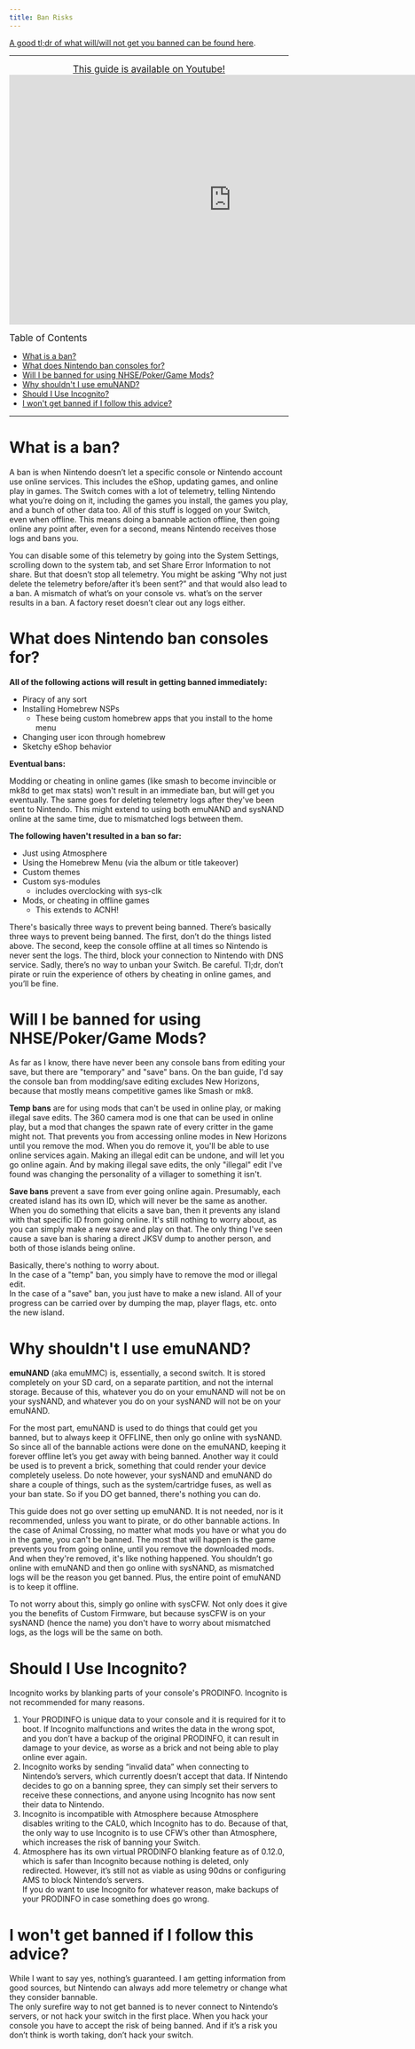 ```yaml
---
title: Ban Risks
---
```


[A good tl;dr of what will/will not get you banned can be found here](https://nx.eiphax.tech/ban). 

---

<p align="center">
<big><a href="https://www.youtube.com/watch?v=8Kc-TI1_Xxc">This guide is available on Youtube!</a></big> <iframe id="ytplayer" type="text/html" width="800" height="450"
src="https://www.youtube.com/embed/8Kc-TI1_Xxc"
frameborder="0" allowfullscreen></iframe>
</p>

<big>Table of Contents</big>

- [What is a ban?](#what-is-a-ban)
- [What does Nintendo ban consoles for?](#what-does-nintendo-ban-consoles-for)
- [Will I be banned for using NHSE/Poker/Game Mods?](#will-i-be-banned-for-using-nhsepokergame-mods)
- [Why shouldn't I use emuNAND?](#why-shouldnt-i-use-emunand)
- [Should I Use Incognito?](#should-i-use-incognito)
- [I won't get banned if I follow this advice?](#i-wont-get-banned-if-i-follow-this-advice)

---

# What is a ban?

A ban is when Nintendo doesn’t let a specific console or Nintendo account use online services. This includes the eShop, updating games, and online play in games. The Switch comes with a lot of telemetry, telling Nintendo what you’re doing on it, including the games you install, the games you play, and a bunch of other data too. All of this stuff is logged on your Switch, even when offline. This means doing a bannable action offline, then going online any point after, even for a second, means Nintendo receives those logs and bans you.

You can disable some of this telemetry by going into the System Settings, scrolling down to the system tab, and set Share Error Information to not share. But that doesn’t stop all telemetry. You might be asking “Why not just delete the telemetry before/after it’s been sent?” and that would also lead to a ban. A mismatch of what’s on your console vs. what’s on the server results in a ban. A factory reset doesn’t clear out any logs either.

# What does Nintendo ban consoles for?

**All of the following actions will result in getting banned immediately:**
- Piracy of any sort
- Installing Homebrew NSPs
  - These being custom homebrew apps that you install to the home menu
- Changing user icon through homebrew
- Sketchy eShop behavior

**Eventual bans:**

Modding or cheating in online games (like smash to become invincible or mk8d to get max stats) won't result in an immediate ban, but will get you eventually. The same goes for deleting telemetry logs after they've been sent to Nintendo. This might extend to using both emuNAND and sysNAND online at the same time, due to mismatched logs between them.

**The following haven't resulted in a ban so far:**
- Just using Atmosphere
- Using the Homebrew Menu (via the album or title takeover)
- Custom themes
- Custom sys-modules
  - includes overclocking with sys-clk
- Mods, or cheating in offline games 
  - This extends to ACNH!

There's basically three ways to prevent being banned. There’s basically three ways to prevent being banned. The first, don’t do the things listed above. The second, keep the console offline at all times so Nintendo is never sent the logs. The third, block your connection to Nintendo with DNS service. Sadly, there’s no way to unban your Switch. Be careful. Tl;dr, don’t pirate or ruin the experience of others by cheating in online games, and you’ll be fine. 

# Will I be banned for using NHSE/Poker/Game Mods?

As far as I know, there have never been any console bans from editing your save, but there are "temporary" and "save" bans. On the ban guide, I'd say the console ban from modding/save editing excludes New Horizons, because that mostly means competitive games like Smash or mk8.

**Temp bans** are for using mods that can't be used in online play, or making illegal save edits. The 360 camera mod is one that can be used in online play, but a mod that changes the spawn rate of every critter in the game might not. That prevents you from accessing online modes in New Horizons until you remove the mod. When you do remove it, you'll be able to use online services again. Making an illegal edit can be undone, and will let you go online again. 
And by making illegal save edits, the only "illegal" edit I've found was changing the personality of a villager to something it isn't.

**Save bans** prevent a save from ever going online again. Presumably, each created island has its own ID, which will never be the same as another. When you do something that elicits a save ban, then it prevents any island with that specific ID from going online. It's still nothing to worry about, as you can simply make a new save and play on that. The only thing I've seen cause a save ban is sharing a direct JKSV dump to another person, and both of those islands being online. 

Basically, there's nothing to worry about. <br> In the case of a "temp" ban, you simply have to remove the mod or illegal edit. <br> In the case of a "save" ban, you just have to make a new island. All of your progress can be carried over by dumping the map, player flags, etc. onto the new island.

# Why shouldn't I use emuNAND?

**emuNAND** (aka emuMMC) is, essentially, a second switch. It is stored completely on your SD card, on a separate partition, and not the internal storage. Because of this, whatever you do on your emuNAND will not be on your sysNAND, and whatever you do on your sysNAND will not be on your emuNAND.

For the most part, emuNAND is used to do things that could get you banned, but to always keep it OFFLINE, then only go online with sysNAND. So since all of the bannable actions were done on the emuNAND, keeping it forever offline let’s you get away with being banned. Another way it could be used is to prevent a brick, something that could render your device completely useless. Do note however, your sysNAND and emuNAND do share a couple of things, such as the system/cartridge fuses, as well as your ban state. So if you DO get banned, there's nothing you can do.

This guide does not go over setting up emuNAND. It is not needed, nor is it recommended, unless you want to pirate, or do other bannable actions. In the case of Animal Crossing, no matter what mods you have or what you do in the game, you can't be banned. The most that will happen is the game prevents you from going online, until you remove the downloaded mods. And when they're removed, it's like nothing happened. You shouldn’t go online with emuNAND and then go online with sysNAND, as mismatched logs will be the reason you get banned. Plus, the entire point of emuNAND is to keep it offline.

To not worry about this, simply go online with sysCFW. Not only does it give you the benefits of Custom Firmware, but because sysCFW is on your sysNAND (hence the name) you don't have to worry about mismatched logs, as the logs will be the same on both. 

# Should I Use Incognito?

Incognito works by blanking parts of your console's PRODINFO. Incognito is not recommended for many reasons. 
1. Your PRODINFO is unique data to your console and it is required for it to boot. If Incognito malfunctions and writes the data in the wrong spot, and you don’t have a backup of the original PRODINFO, it can result in damage to your device, as worse as a brick and not being able to play online ever again.
2. Incognito works by sending “invalid data” when connecting to Nintendo’s servers, which currently doesn’t accept that data. If Nintendo decides to go on a banning spree, they can simply set their servers to receive these connections, and anyone using Incognito has now sent their data to Nintendo.
3. Incognito is incompatible with Atmosphere because Atmosphere disables writing to the CAL0, which Incognito has to do. Because of that, the only way to use Incognito is to use CFW’s other than Atmosphere, which increases the risk of banning your Switch. 
4. Atmosphere has its own virtual PRODINFO blanking feature as of 0.12.0, which is safer than Incognito because nothing is deleted, only redirected. However, it’s still not as viable as using 90dns or configuring AMS to block Nintendo’s servers.  
If you do want to use Incognito for whatever reason, make backups of your PRODINFO in case something does go wrong.

# I won't get banned if I follow this advice?

While I want to say yes, nothing’s guaranteed. I am getting information from good sources, but Nintendo can always add more telemetry or change what they consider bannable.  
The only surefire way to not get banned is to never connect to Nintendo’s servers, or not hack your switch in the first place. When you hack your console you have to accept the risk of being banned. And if it’s a risk you don’t think is worth taking, don’t hack your switch.
